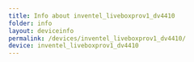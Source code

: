 ```yaml
---
title: Info about inventel_liveboxprov1_dv4410
folder: info
layout: deviceinfo
permalink: /devices/inventel_liveboxprov1_dv4410/
device: inventel_liveboxprov1_dv4410
---
```

